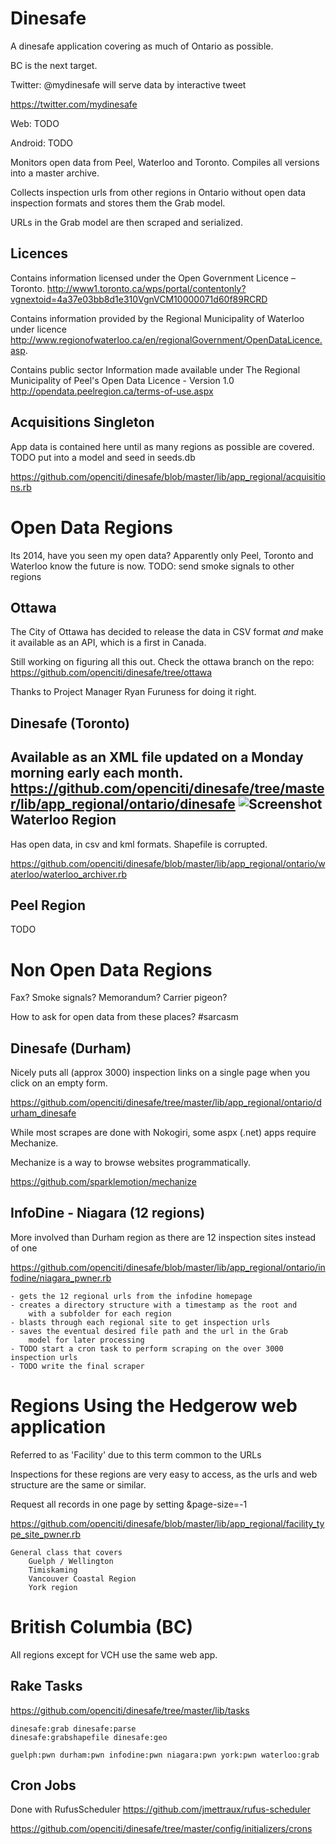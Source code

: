 Dinesafe
===

A dinesafe application covering as much of Ontario as possible.

BC is the next target.

Twitter: @mydinesafe will serve data by interactive tweet

https://twitter.com/mydinesafe

Web: TODO

Android: TODO

Monitors open data from Peel, Waterloo and Toronto.
Compiles all versions into a master archive.

Collects inspection urls from other regions in Ontario without
open data inspection formats and stores them the Grab model.

URLs in the Grab model are then scraped and serialized.

Licences
---
Contains information licensed under the Open Government Licence – Toronto.
http://www1.toronto.ca/wps/portal/contentonly?vgnextoid=4a37e03bb8d1e310VgnVCM10000071d60f89RCRD

Contains information provided by the Regional Municipality of Waterloo under licence
http://www.regionofwaterloo.ca/en/regionalGovernment/OpenDataLicence.asp.

Contains public sector Information made available under The Regional Municipality of Peel's Open Data Licence - Version 1.0
http://opendata.peelregion.ca/terms-of-use.aspx

Acquisitions Singleton
---
App data is contained here until as many regions as possible are covered.
TODO put into a model and seed in seeds.db

https://github.com/openciti/dinesafe/blob/master/lib/app_regional/acquisitions.rb


Open Data Regions
===

Its 2014, have you seen my open data?
Apparently only Peel, Toronto and Waterloo know the future is now.
TODO: send smoke signals to other regions

Ottawa
---
The City of Ottawa has decided to release the data in CSV format *and* make it available as an API, which is a first in Canada.

Still working on figuring all this out.
Check the ottawa branch on the repo: https://github.com/openciti/dinesafe/tree/ottawa

Thanks to Project Manager Ryan Furuness for doing it right.

Dinesafe (Toronto)
---
Available as an XML file updated on a Monday morning early each month.
https://github.com/openciti/dinesafe/tree/master/lib/app_regional/ontario/dinesafe
![Screenshot](https://raw.githubusercontent.com/openciti/dinesafe/master/app/assets/images/dev_screenshots/DineSafeGrabber.png)
Waterloo Region
---
Has open data, in csv and kml formats. Shapefile is corrupted.

https://github.com/openciti/dinesafe/blob/master/lib/app_regional/ontario/waterloo/waterloo_archiver.rb

Peel Region
---
TODO

Non Open Data Regions
===

Fax? Smoke signals? Memorandum? Carrier pigeon?

How to ask for open data from these places? #sarcasm

Dinesafe (Durham)
---
Nicely puts all (approx 3000) inspection links on a single page when you click on an empty form.

https://github.com/openciti/dinesafe/tree/master/lib/app_regional/ontario/durham_dinesafe

While most scrapes are done with Nokogiri, some aspx (.net) apps require Mechanize.

Mechanize is a way to browse websites programmatically.

https://github.com/sparklemotion/mechanize

InfoDine - Niagara (12 regions)
---
More involved than Durham region as there are 12 inspection sites instead of one

https://github.com/openciti/dinesafe/blob/master/lib/app_regional/ontario/infodine/niagara_pwner.rb

    - gets the 12 regional urls from the infodine homepage
    - creates a directory structure with a timestamp as the root and
        with a subfolder for each region
    - blasts through each regional site to get inspection urls
    - saves the eventual desired file path and the url in the Grab
        model for later processing
    - TODO start a cron task to perform scraping on the over 3000 inspection urls
    - TODO write the final scraper

Regions Using the Hedgerow web application
===

Referred to as 'Facility' due to this term common to the URLs

Inspections for these regions are very easy to access,
as the urls and web structure are the same or similar.

Request all records in one page by setting &page-size=-1

https://github.com/openciti/dinesafe/blob/master/lib/app_regional/facility_type_site_pwner.rb

    General class that covers
        Guelph / Wellington
        Timiskaming
        Vancouver Coastal Region
        York region

British Columbia (BC)
===

All regions except for VCH use the same web app.

Rake Tasks
---
https://github.com/openciti/dinesafe/tree/master/lib/tasks

    dinesafe:grab dinesafe:parse
    dinesafe:grabshapefile dinesafe:geo

    guelph:pwn durham:pwn infodine:pwn niagara:pwn york:pwn waterloo:grab

Cron Jobs
---
Done with RufusScheduler https://github.com/jmettraux/rufus-scheduler

https://github.com/openciti/dinesafe/tree/master/config/initializers/crons

